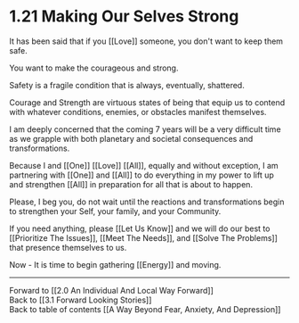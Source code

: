 # 1.21 Making Our Selves Strong

It has been said that if you [[Love]] someone, you don't want to keep them safe. 

You want to make the courageous and strong. 

Safety is a fragile condition that is always, eventually, shattered. 

Courage and Strength are virtuous states of being that equip us to contend with whatever conditions, enemies, or obstacles manifest themselves. 

I am deeply concerned that the coming 7 years will be a very difficult time as we grapple with both planetary and societal consequences and transformations. 

Because I and [[One]] [[Love]] [[All]], equally and without exception, I am partnering with [[One]] and [[All]] to do everything in my power to lift up and strengthen [[All]] in preparation for all that is about to happen. 

Please, I beg you, do not wait until the reactions and transformations begin to strengthen your Self, your family, and your Community. 

If you need anything, please [[Let Us Know]] and we will do our best to [[Prioritize The Issues]], [[Meet The Needs]], and [[Solve The Problems]] that presence themselves to us. 

Now - It is time to begin gathering [[Energy]] and moving. 

___

Forward to [[2.0 An Individual And Local Way Forward]]      
Back to [[3.1 Forward Looking Stories]]      
Back to table of contents [[A Way Beyond Fear, Anxiety, And Depression]]    

